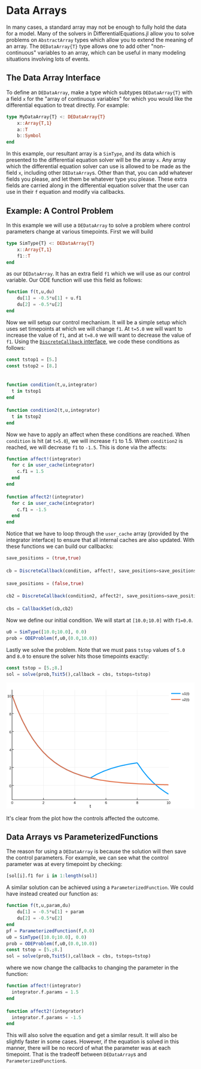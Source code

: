 # Data Arrays

In many cases, a standard array may not be enough to fully hold the data for a
model. Many of the solvers in DifferentialEquations.jl allow you to solve problems
on `AbstractArray` types which allow you to extend the meaning of an array.
The `DEDataArray{T}` type allows one to add other "non-continuous" variables
to an array, which can be useful in many modeling situations involving lots of
events.

## The Data Array Interface

To define an `DEDataArray`, make a type which subtypes `DEDataArray{T}`
with a field `x` for the "array of continuous variables" for which you would
like the differential equation to treat directly. For example:

```julia
type MyDataArray{T} <: DEDataArray{T}
    x::Array{T,1}
    a::T
    b::Symbol
end
```

In this example, our resultant array is a `SimType`, and its data which is presented
to the differential equation solver will be the array `x`. Any array which the
differential equation solver can use is allowed to be made as the field `x`, including
other `DEDataArray`s. Other than that, you can add whatever fields you please, and
let them be whatever type you please. These extra fields are carried along in the
differential equation solver that the user can use in their `f` equation and
modify via callbacks.

## Example: A Control Problem

In this example we will use a `DEDataArray` to solve a problem where control parameters
change at various timepoints. First we will build

```julia
type SimType{T} <: DEDataArray{T}
    x::Array{T,1}
    f1::T
end
```

as our `DEDataArray`. It has an extra field `f1` which we will use as our control
variable. Our ODE function will use this field as follows:

```julia
function f(t,u,du)
    du[1] = -0.5*u[1] + u.f1
    du[2] = -0.5*u[2]
end
```

Now we will setup our control mechanism. It will be a simple setup which uses
set timepoints at which we will change `f1`. At `t=5.0` we will want to increase
the value of `f1`, and at `t=8.0` we will want to decrease the value of `f1`. Using
the [`DiscreteCallback` interface](callback_functions.html), we code these conditions
as follows:

```julia
const tstop1 = [5.]
const tstop2 = [8.]


function condition(t,u,integrator)
  t in tstop1
end

function condition2(t,u,integrator)
  t in tstop2
end
```

Now we have to apply an affect when these conditions are reached. When `condition`
is hit (at `t=5.0`), we will increase `f1` to 1.5. When `condition2` is reached,
we will decrease `f1` to `-1.5`. This is done via the affects:

```julia
function affect!(integrator)
  for c in user_cache(integrator)
    c.f1 = 1.5
  end
end

function affect2!(integrator)
  for c in user_cache(integrator)
    c.f1 = -1.5
  end
end
```

Notice that we have to loop through the `user_cache` array (provided by the integrator
interface) to ensure that all internal caches are also updated. With these functions
we can build our callbacks:

```julia
save_positions = (true,true)

cb = DiscreteCallback(condition, affect!, save_positions=save_positions)

save_positions = (false,true)

cb2 = DiscreteCallback(condition2, affect2!, save_positions=save_positions)

cbs = CallbackSet(cb,cb2)
```


Now we define our initial condition. We will start at `[10.0;10.0]` with `f1=0.0`.

```julia
u0 = SimType([10.0;10.0], 0.0)
prob = ODEProblem(f,u0,(0.0,10.0))
```

Lastly we solve the problem. Note that we must pass `tstop` values of `5.0` and
`8.0` to ensure the solver hits those timepoints exactly:

```julia
const tstop = [5.;8.]
sol = solve(prob,Tsit5(),callback = cbs, tstops=tstop)
```

![data_array_plot](../assets/data_array.png)

It's clear from the plot how the controls affected the outcome.

## Data Arrays vs ParameterizedFunctions

The reason for using a `DEDataArray` is because the solution will then save the
control parameters. For example, we can see what the control parameter was at
every timepoint by checking:

```julia
[sol[i].f1 for i in 1:length(sol)]
```

A similar solution can be achieved using a `ParameterizedFunction`.
We could have instead created our function as:

```julia
function f(t,u,param,du)
    du[1] = -0.5*u[1] + param
    du[2] = -0.5*u[2]
end
pf = ParameterizedFunction(f,0.0)
u0 = SimType([10.0;10.0], 0.0)
prob = ODEProblem(f,u0,(0.0,10.0))
const tstop = [5.;8.]
sol = solve(prob,Tsit5(),callback = cbs, tstops=tstop)
```

where we now change the callbacks to changing the parameter in the function:

```julia
function affect!(integrator)
  integrator.f.params = 1.5
end

function affect2!(integrator)
  integrator.f.params = -1.5
end
```

This will also solve the equation and get a similar result. It will also be slightly
faster in some cases. However, if the equation is solved in this manner, there will
be no record of what the parameter was at each timepoint. That is the tradeoff
between `DEDataArray`s and `ParameterizedFunction`s.
